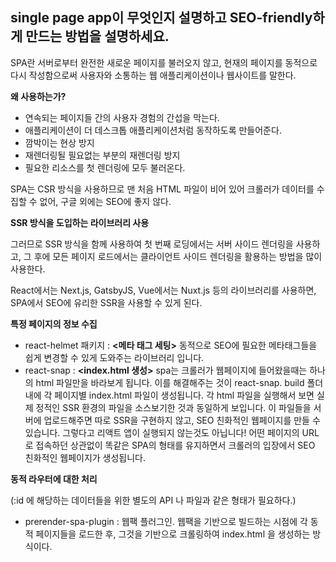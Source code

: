 ## single page app이 무엇인지 설명하고 SEO-friendly하게 만드는 방법을 설명하세요.

SPA란 서버로부터 완전한 새로운 페이지를 불러오지 않고, 현재의 페이지를 동적으로 다시 작성함으로써 사용자와 소통하는 웹 애플리케이션이나 웹사이트를 말한다.

**왜 사용하는가?**

- 연속되는 페이지들 간의 사용자 경험의 간섭을 막는다.
- 애플리케이션이 더 데스크톱 애플리케이션처럼 동작하도록 만들어준다.
- 깜박이는 현상 방지
- 재렌더링될 필요없는 부분의 재렌더링 방지
- 필요한 리소스를 첫 렌더링에 모두 불러온다.

SPA는 CSR 방식을 사용하므로 맨 처음 HTML 파일이 비어 있어 크롤러가 데이터를 수집할 수 없어, 구글 외에는 SEO에 좋지 않다.

**SSR 방식을 도입하는 라이브러리 사용**

그러므로 SSR 방식을 함께 사용하여 첫 번째 로딩에서는 서버 사이드 렌더링을 사용하고, 그 후에 모든 페이지 로드에서는 클라이언트 사이드 렌더링을 활용하는 방법을 많이 사용한다.

React에서는 Next.js, GatsbyJS, Vue에서는 Nuxt.js 등의 라이브러리를 사용하면, SPA에서 SEO에 유리한 SSR을 사용할 수 있게 된다.

**특정 페이지의 정보 수집**

- react-helmet 패키지 : **<메타 태그 세팅>** 동적으로 SEO에 필요한 메타태그들을 쉽게 변경할 수 있게 도와주는 라이브러리 입니다.
- react-snap : **<index.html 생성>** spa는 크롤러가 웹페이지에 들어왔을때는 하나의 html 파일만을 바라보게 됩니다. 이를 해결해주는 것이 react-snap. build 폴더 내에 각 페이지별 index.html 파일이 생성됩니다. 각 html 파일을 실행해서 보면 실제 정적인 SSR 환경의 파일을 소스보기한 것과 동일하게 보입니다. 이 파일들을 서버에 업로드해주면 따로 SSR을 구현하지 않고, SEO 친화적인 웹페이지를 만들 수 있습니다. 그렇다고 리액트 앱이 실행되지 않는것도 아닙니다! 어떤 페이지의 URL로 접속하던 상관없이 똑같은 SPA의 형태를 유지하면서 크롤러의 입장에서 SEO 친화적인 웹페이지가 생성됩니다.

**동적 라우터에 대한 처리**

(:id 에 해당하는 데이터들을 위한 별도의 API 나 파일과 같은 형태가 필요하다.)

- prerender-spa-plugin : 웹팩 플러그인. 웹팩을 기반으로 빌드하는 시점에 각 동적 페이지들을 로드한 후, 그것을 기반으로 크롤링하여 index.html 을 생성하는 방식이다.
